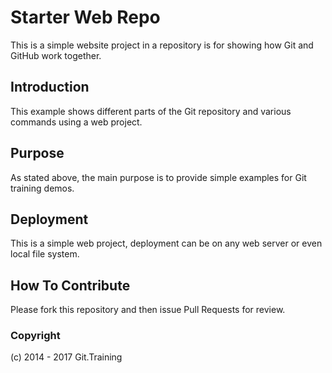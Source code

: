 # Starter Web Repo

This is a simple website project in a repository is for showing how Git and GitHub work together.

## Introduction

This example shows different parts of the Git repository and various commands using a web project.

## Purpose

As stated above, the main purpose is to provide simple examples for Git training demos.

## Deployment

This is a simple web project, deployment can be on any web server or even local file system.

## How To Contribute

Please fork this repository and then issue Pull Requests for review.

### Copyright

(c) 2014 - 2017 Git.Training